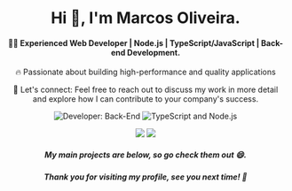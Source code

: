 <h1 align="center">Hi 👋, I'm Marcos Oliveira.</h1>

<h4 align="center">👨‍💻 Experienced Web Developer | Node.js | TypeScript/JavaScript | Back-end Development.</h4>

<p align="center">🔥 Passionate about building high-performance and quality applications</p>

<p align="center">📩 Let's connect: Feel free to reach out to discuss my work in more detail and explore how I can contribute to your company's success.</p>

<p align="center">
  <img src="https://img.shields.io/badge/Developer-Back--End-brightgreen" alt="Developer: Back-End">
  <img src="https://img.shields.io/badge/TypeScript-Node.js-blue" alt="TypeScript and Node.js">
</p>

<p align="center">
  <a href="mailto:marcosoliveira.rd@gmail.com"><img src="https://img.shields.io/badge/-Gmail-%23333?style=for-the-badge&logo=gmail&logoColor=white" target="_blank"></a>
  <a href="https://www.linkedin.com/in/marcos-oliveira-a5b676236/" target="_blank"><img src="https://img.shields.io/badge/-LinkedIn-%230077B5?style=for-the-badge&logo=linkedin&logoColor=white" target="_blank"></a>
</p>

<h5 align="center">My main projects are below, so go check them out 😄.</h5>
<h5 align="center">Thank you for visiting my profile, see you next time! 👋</h5>
